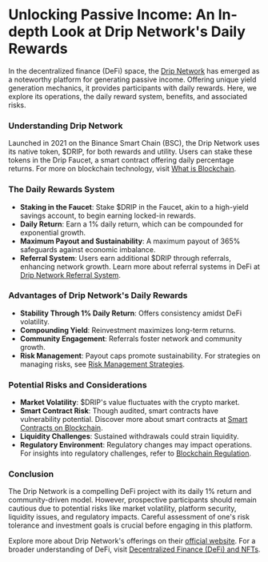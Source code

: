 # Unlocking Passive Income: An In-depth Look at Drip Network's Daily Rewards

In the decentralized finance (DeFi) space, the [Drip Network](https://drip.community/) has emerged as a noteworthy platform for generating passive income. Offering unique yield generation mechanics, it provides participants with daily rewards. Here, we explore its operations, the daily reward system, benefits, and associated risks.

### Understanding Drip Network

Launched in 2021 on the Binance Smart Chain (BSC), the Drip Network uses its native token, $DRIP, for both rewards and utility. Users can stake these tokens in the Drip Faucet, a smart contract offering daily percentage returns. For more on blockchain technology, visit [What is Blockchain](https://www.license-token.com/wiki/what-is-blockchain).

### The Daily Rewards System

- **Staking in the Faucet**: Stake $DRIP in the Faucet, akin to a high-yield savings account, to begin earning locked-in rewards.
- **Daily Return**: Earn a 1% daily return, which can be compounded for exponential growth.
- **Maximum Payout and Sustainability**: A maximum payout of 365% safeguards against economic imbalance.
- **Referral System**: Users earn additional $DRIP through referrals, enhancing network growth. Learn more about referral systems in DeFi at [Drip Network Referral System](https://www.license-token.com/wiki/drip-network-referral-system).

### Advantages of Drip Network's Daily Rewards

- **Stability Through 1% Daily Return**: Offers consistency amidst DeFi volatility.
- **Compounding Yield**: Reinvestment maximizes long-term returns.
- **Community Engagement**: Referrals foster network and community growth.
- **Risk Management**: Payout caps promote sustainability. For strategies on managing risks, see [Risk Management Strategies](https://www.license-token.com/wiki/risk-management-strategies).

### Potential Risks and Considerations

- **Market Volatility**: $DRIP's value fluctuates with the crypto market.
- **Smart Contract Risk**: Though audited, smart contracts have vulnerability potential. Discover more about smart contracts at [Smart Contracts on Blockchain](https://www.license-token.com/wiki/smart-contracts-on-blockchain).
- **Liquidity Challenges**: Sustained withdrawals could strain liquidity.
- **Regulatory Environment**: Regulatory changes may impact operations. For insights into regulatory challenges, refer to [Blockchain Regulation](https://www.license-token.com/wiki/blockchain-regulation).

### Conclusion

The Drip Network is a compelling DeFi project with its daily 1% return and community-driven model. However, prospective participants should remain cautious due to potential risks like market volatility, platform security, liquidity issues, and regulatory impacts. Careful assessment of one's risk tolerance and investment goals is crucial before engaging in this platform.

Explore more about Drip Network's offerings on their [official website](https://drip.community/). For a broader understanding of DeFi, visit [Decentralized Finance (DeFi) and NFTs](https://www.license-token.com/wiki/decentralized-finance-de-fi-and-nf-ts).